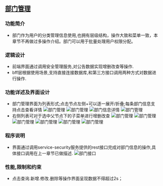 ## [部门管理]()

### **功能简介**

- 部门作为用户的分类管理信息使用,也拥有层级结构，操作大致和菜单一致，本章节不再做过多操作介绍。部门可以用于批量处理用户权限分配。

### **逻辑设计**

- 前端界面通过调用安全管理服务,对公告数据实现增删改查等操作.
- bff层根据使用场景,支持直接连接数据库,和第三方接口调用两种方式对数据进行操作.

### **功能详述及界面设计**

- 部门管理界面为列表形式;点击节点左侧+可以逐一展开/折叠;每条部门信息支持点击查看详情
  ![部门管理](../images/modules/部门管理-列表.png)
  ![部门管理](../images/modules/部门管理-列表-展开.png)
  ![部门信息详情](../images/modules/部门管理-查看.png)
  ![部门管理](../images/modules/部门管理-列表接口.png)
- 右侧列表可对于选中父节点下的子菜单进行增删改查
  ![部门管理](../images/modules/部门管理-新增.png)
  ![部门管理](../images/modules/部门管理-新增-接口.png)
  ![部门管理](../images/modules/部门管理-修改.png)
  ![部门管理](../images/modules/部门管理-修改-接口.png)
  ![部门管理](../images/modules/部门管理-删除.png)
  ![部门管理](../images/modules/部门管理-删除-接口.png)

### **程序说明**

- 界面通过调用service-security服务提供的rest接口完成对部门信息的操作,具体接口调用在上一章节已做描述.
  ![部门接口](../images/modules/部门管理-接口列表.png)

### **性能,限制和约束**

- 点击查询.新增.修改.删除等操作界面呈现数据不得超过2s；
